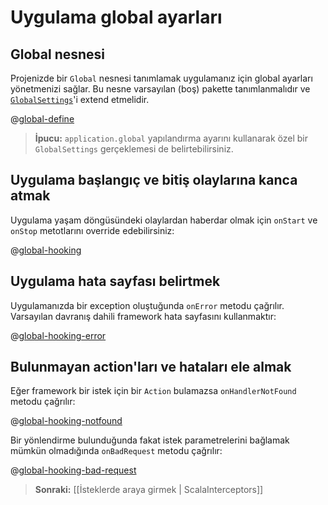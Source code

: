 <!--- Copyright (C) 2009-2013 Typesafe Inc. <http://www.typesafe.com> -->
# Uygulama global ayarları

## Global nesnesi

Projenizde bir `Global` nesnesi tanımlamak uygulamanız için global ayarları yönetmenizi sağlar. Bu nesne varsayılan (boş) pakette tanımlanmalıdır ve [`GlobalSettings`](api/scala/index.html#play.api.GlobalSettings)'i extend etmelidir.

@[global-define](code/ScalaGlobal.scala)

> **İpucu:** `application.global` yapılandırma ayarını kullanarak özel bir `GlobalSettings` gerçeklemesi de belirtebilirsiniz.

## Uygulama başlangıç ve bitiş olaylarına kanca atmak

Uygulama yaşam döngüsündeki olaylardan haberdar olmak için `onStart` ve `onStop` metotlarını override edebilirsiniz:

@[global-hooking](code/ScalaGlobal.scala)

## Uygulama hata sayfası belirtmek

Uygulamanızda bir exception oluştuğunda `onError` metodu çağrılır. Varsayılan davranış dahili framework hata sayfasını kullanmaktır:

@[global-hooking-error](code/ScalaGlobal.scala)

## Bulunmayan action'ları ve hataları ele almak

Eğer framework bir istek için bir `Action` bulamazsa `onHandlerNotFound` metodu çağrılır:

@[global-hooking-notfound](code/ScalaGlobal.scala)


Bir yönlendirme bulunduğunda fakat istek parametrelerini bağlamak mümkün olmadığında `onBadRequest` metodu çağrılır:

@[global-hooking-bad-request](code/ScalaGlobal.scala)

> **Sonraki:** [[İsteklerde araya girmek | ScalaInterceptors]]
